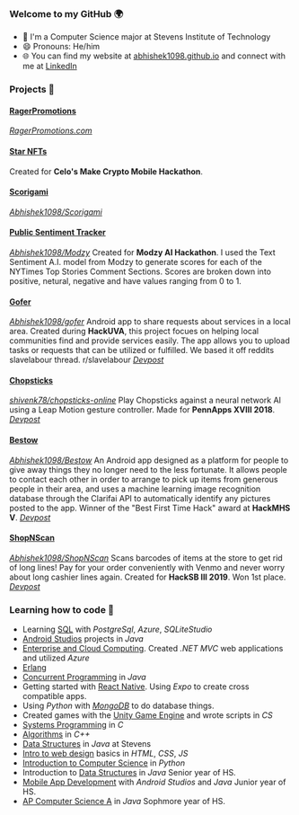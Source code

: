 ### Welcome to my GitHub 🌍
- 🦆 I'm a Computer Science major at Stevens Institute of Technology 
- 😄 Pronouns: He/him
- 🌐 You can find my website at [abhishek1098.github.io](abhishek1098.github.io) and connect with me at [LinkedIn](https://www.linkedin.com/in/abhishek-yadav-383ba7191/)

### Projects 🙇

#### <ins>RagerPromotions</ins>
*[RagerPromotions.com](https://www.ragerpromotions.com)*

#### <ins>Star NFTs</ins>
Created for **Celo's Make Crypto Mobile Hackathon**.

#### <ins>Scorigami</ins>
*[Abhishek1098/Scorigami](https://github.com/Abhishek1098/Scorigami)*

#### <ins>Public Sentiment Tracker</ins>
*[Abhishek1098/Modzy](https://github.com/Abhishek1098/modzy)*
Created for **Modzy AI Hackathon**. I used the Text Sentiment A.I. model from Modzy to generate scores for each of the NYTimes Top Stories Comment Sections. Scores are broken down into positive, netural, negative and have values ranging from 0 to 1.

#### <ins>Gofer</ins> 
*[Abhishek1098/gofer](https://github.com/Abhishek1098/gofer)*
Android app to share requests about services in a local area. Created during **HackUVA**, this project focues on helping local communities find and provide services easily. The app allows you to upload tasks or requests that can be utilized or fulfilled. We based it off reddits slavelabour thread. r/slavelabour
*[Devpost](https://devpost.com/software/gofer)* 

#### <ins>Chopsticks</ins> 
*[shivenk78/chopsticks-online](https://github.com/shivenk78/chopsticks-online)*
Play Chopsticks against a neural network AI using a Leap Motion gesture controller. Made for **PennApps XVIII 2018**.
*[Devpost](https://devpost.com/software/o-o-o-o-o-o-o)* 

#### <ins>Bestow</ins> 
*[Abhishek1098/Bestow](https://github.com/Abhishek1098/Bestow)*
An Android app designed as a platform for people to give away things they no longer need to the less fortunate. It allows people to contact each other in order to arrange to pick up items from generous people in their area, and uses a machine learning image recognition database through the Clarifai API to automatically identify any pictures posted to the app.
Winner of the "Best First Time Hack" award at **HackMHS V**.
*[Devpost](https://devpost.com/software/bestow)* 

#### <ins>ShopNScan</ins>  
*[Abhishek1098/ShopNScan](https://github.com/Abhishek1098/ShopNScan)*
Scans barcodes of items at the store to get rid of long lines! Pay for your order conveniently with Venmo and never worry about long cashier lines again.
Created for **HackSB III 2019**. Won 1st place.
*[Devpost](https://devpost.com/software/shopnscan)*  

### Learning how to code 🚀
-  Learning [SQL](https://github.com/Abhishek1098/SQL) with *PostgreSql*, *Azure*, *SQLiteStudio*
- [Android Studios](https://github.com/Abhishek1098/Android-Studios) projects in *Java*
- [Enterprise and Cloud Computing](https://github.com/Abhishek1098/Enterprise-and-Cloud-Computing). Created *.NET MVC* web applications and utilized *Azure*
- [Erlang](https://github.com/Abhishek1098/erlang)
- [Concurrent Programming](https://github.com/Abhishek1098/Concurrent-Programming) in *Java*
- Getting started with [React Native](https://github.com/Abhishek1098/). Using *Expo* to create cross compatible apps.
- Using *Python* with *[MongoDB](https://github.com/Abhishek1098/PythonMangoDB)* to do database things.
- Created games with the [Unity Game Engine](https://github.com/Abhishek1098/Unity-Game-Engine) and wrote scripts in *CS*
- [Systems Programming](https://github.com/Abhishek1098/Systems-Programming) in *C*
- [Algorithms](https://github.com/Abhishek1098/Algorithms) in *C++*
- [Data Structures](https://github.com/Abhishek1098/Data-Structures) in *Java* at Stevens
- [Intro to web design](https://github.com/Abhishek1098/Intro-to-Web-Development-Project-Management) basics in *HTML*, *CSS*, *JS*
- [Introduction to Computer Science](https://github.com/Abhishek1098/Introduction-to-Computer-Science) in *Python*
- Introduction to [Data Structures](https://github.com/Abhishek1098/Intro-Data-Structures) in *Java* Senior year of HS.
- [Mobile App Development](https://github.com/Abhishek1098/Android-Studios) with *Android Studios* and *Java* Junior year of HS.
- [AP Computer Science A](https://github.com/Abhishek1098) in *Java* Sophmore year of HS.
